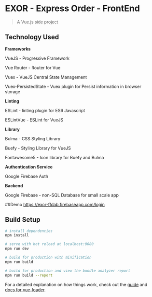 # EXOR - Express Order - FrontEnd

> A Vue.js side project

## Technology Used
**Frameworks**

VueJS - Progressive Framework

Vue Router - Router for Vue

Vuex - VueJS Central State Management

Vuex-PersistedState - Vuex plugin for Persist information in browser storage

**Linting**

ESLint - linting plugin for ES6 Javascript

ESLintVue - ESLint for VueJS

**Library**

Bulma - CSS Styling Library

Buefy - Styling Library for VueJS

Fontawesome5 - Icon library for Buefy and Bulma

**Authentication Service**

Google Firebase Auth

**Backend**

Google Firebase - non-SQL Database for small scale app

##Demo
https://exor-ffdab.firebaseapp.com/login

## Build Setup

``` bash
# install dependencies
npm install

# serve with hot reload at localhost:8080
npm run dev

# build for production with minification
npm run build

# build for production and view the bundle analyzer report
npm run build --report
```

For a detailed explanation on how things work, check out the [guide](http://vuejs-templates.github.io/webpack/) and [docs for vue-loader](http://vuejs.github.io/vue-loader).
